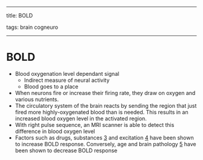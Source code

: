 
---

title: BOLD

tags: brain cogneuro 

---

# BOLD
- Blood oxygenation level dependant signal
	- Indirect measure of neural activity
	- Blood goes to a place
- When neurons fire or increase their firing rate, they draw on oxygen and various nutrients.
- The circulatory system of the brain reacts by sending the region that just fired more highly-oxygenated blood than is needed. This results in an increased blood oxygen level in the activated region.
- With right pulse sequence, an MRI scanner is able to detect this difference in blood oxygen level
- Factors such as drugs, substances [3](https://psychology.fandom.com/wiki/BOLD_response#cite_note-3) and excitation [4](https://psychology.fandom.com/wiki/BOLD_response#cite_note-4) have been shown to increase BOLD response. Conversely, age and brain pathology [5](https://psychology.fandom.com/wiki/BOLD_response#cite_note-5) have been shown to decrease BOLD response




